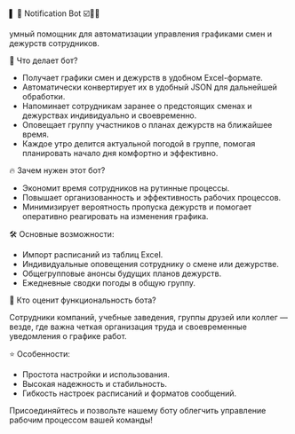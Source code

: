 ▌ 📌 Notification Bot ☑️🚨✨

умный помощник для автоматизации управления графиками смен и дежурств сотрудников.

💬 Что делает бот?

- Получает графики смен и дежурств в удобном Excel-формате.
- Автоматически конвертирует их в удобный JSON для дальнейшей обработки.
- Напоминает сотрудникам заранее о предстоящих сменах и дежурствах индивидуально и своевременно.
- Оповещает группу участников о планах дежурств на ближайшее время.
- Каждое утро делится актуальной погодой в группе, помогая планировать начало дня комфортно и эффективно.

🔥 Зачем нужен этот бот?

- Экономит время сотрудников на рутинные процессы.
- Повышает организованность и эффективность рабочих процессов.
- Минимизирует вероятность пропуска дежурств и помогает оперативно реагировать на изменения графика.

🛠️ Основные возможности:

- Импорт расписаний из таблиц Excel.
- Индивидуальные оповещения сотруднику о смене или дежурстве.
- Общегрупповые анонсы будущих планов дежурств.
- Ежедневные сводки погоды в общую группу.

🎯 Кто оценит функциональность бота?

Сотрудники компаний, учебные заведения, группы друзей или коллег — везде, где важна четкая организация труда и своевременные уведомления о графике работ.

⭐️ Особенности:

- Простота настройки и использования.
- Высокая надежность и стабильность.
- Гибкость настроек расписаний и форматов сообщений.

Присоединяйтесь и позвольте нашему боту облегчить управление рабочим процессом вашей команды!